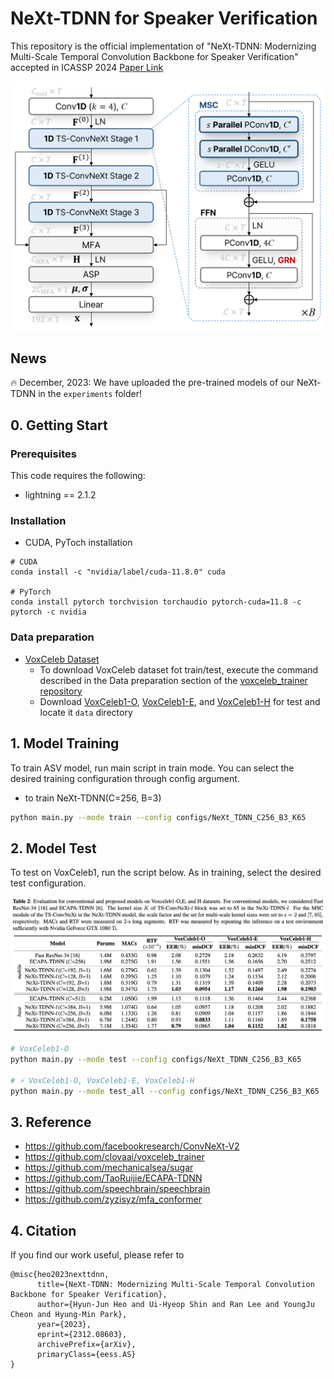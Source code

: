 # NeXt-TDNN for Speaker Verification

This repository is the official implementation of "NeXt-TDNN: Modernizing Multi-Scale Temporal Convolution Backbone for Speaker Verification" accepted in ICASSP 2024 [Paper Link](https://arxiv.org/abs/2312.08603)

<p align="center"><img src="NeXt_TDNN_structure.png" width="550" /></p>

## News
🔥 December, 2023: We have uploaded the pre-trained models of our NeXt-TDNN in the `experiments` folder!


## 0. Getting Start

### Prerequisites
This code requires the following:
* lightning == 2.1.2

### Installation

* CUDA, PyToch installation
```
# CUDA
conda install -c "nvidia/label/cuda-11.8.0" cuda

# PyTorch
conda install pytorch torchvision torchaudio pytorch-cuda=11.8 -c pytorch -c nvidia
```
### Data preparation
- [VoxCeleb Dataset](https://www.robots.ox.ac.uk/~vgg/data/voxceleb/index.html#about)
  - To download VoxCeleb dataset fot train/test, execute the command described in the Data preparation section of the [voxceleb_trainer repository](https://github.com/clovaai/voxceleb_trainer)
  - Download [VoxCeleb1-O](https://www.robots.ox.ac.uk/~vgg/data/voxceleb/meta/veri_test2.txt), [VoxCeleb1-E](https://www.robots.ox.ac.uk/~vgg/data/voxceleb/meta/list_test_all2.txt), and [VoxCeleb1-H](https://www.robots.ox.ac.uk/~vgg/data/voxceleb/meta/list_test_hard2.txt)  for test and locate it `data` directory
 
## 1. Model Training
To train ASV model, run main script in train mode. You can select the desired training configuration through config argument.

- to train NeXt-TDNN(C=256, B=3)
```bash
python main.py --mode train --config configs/NeXt_TDNN_C256_B3_K65
```



## 2. Model Test
To test on VoxCeleb1, run the script below. As in training, select the desired test configuration.

<p align="center"><img src="table_results.png"/></p>

```bash
# VoxCeleb1-O
python main.py --mode test --config configs/NeXt_TDNN_C256_B3_K65

# ⚡ VoxCeleb1-O, VoxCeleb1-E, VoxCeleb1-H
python main.py --mode test_all --config configs/NeXt_TDNN_C256_B3_K65
```


## 3. Reference
- https://github.com/facebookresearch/ConvNeXt-V2
- https://github.com/clovaai/voxceleb_trainer
- https://github.com/mechanicalsea/sugar
- https://github.com/TaoRuijie/ECAPA-TDNN
- https://github.com/speechbrain/speechbrain
- https://github.com/zyzisyz/mfa_conformer


## 4. Citation

If you find our work useful, please refer to 
```
@misc{heo2023nexttdnn,
      title={NeXt-TDNN: Modernizing Multi-Scale Temporal Convolution Backbone for Speaker Verification}, 
      author={Hyun-Jun Heo and Ui-Hyeop Shin and Ran Lee and YoungJu Cheon and Hyung-Min Park},
      year={2023},
      eprint={2312.08603},
      archivePrefix={arXiv},
      primaryClass={eess.AS}
}
```
